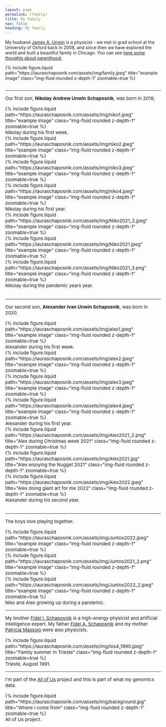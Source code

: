 ```yaml
---
layout: page
permalink: /family/
title: My Family
nav: false
heading: My family
---
```


My husband [James A. Unwin](https://jamesunwin.github.io/) is a physicist - we met in grad school at the University of Oxford back in 2008, and since then we have explored the world and built a beautiful family in Chicago. You can see [here some thoughts about parenthood.](https://lauraschaposnik.com/baby/) 

<div class="row">
    <div class="col-sm mt-3 mt-md-0">
        {% include  figure.liquid path="https://lauraschaposnik.com/assets/img/family.jpeg" title="example image" class="img-fluid rounded z-depth-1" zoomable=true %}
    </div>
</div>

<br>

 
<hr>
<span style="font-size:15px">
 

Our first son, <b>Nikolay Andrew Unwin Schaposnik</b>, was born in 2018; 

 
<div class="row">
    <div class="col-sm mt-3 mt-md-0">
        {% include  figure.liquid path="https://lauraschaposnik.com/assets/img/niko1.jpeg" title="example image" class="img-fluid rounded z-depth-1" zoomable=true %}
    </div>
</div>
<div class="caption">
    Nikolay during his first week.
</div>





<div class="row">
    <div class="col-sm mt-3 mt-md-0">
        {% include  figure.liquid path="https://lauraschaposnik.com/assets/img/niko2.jpeg" title="example image" class="img-fluid rounded z-depth-1" zoomable=true %}
    </div>
    <div class="col-sm mt-3 mt-md-0">
        {% include  figure.liquid path="https://lauraschaposnik.com/assets/img/niko3.jpeg" title="example image" class="img-fluid rounded z-depth-1" zoomable=true %}
    </div>
    <div class="col-sm mt-3 mt-md-0">
        {% include  figure.liquid path="https://lauraschaposnik.com/assets/img/niko4.jpeg" title="example image" class="img-fluid rounded z-depth-1" zoomable=true %}
    </div>
</div>
<div class="caption">
    Nikolay during his first year.
</div>


<div class="row">
    <div class="col-sm mt-3 mt-md-0">
        {% include  figure.liquid path="https://lauraschaposnik.com/assets/img/Niko2021_2.jpeg" title="example image" class="img-fluid rounded z-depth-1" zoomable=true %}
    </div>
    <div class="col-sm mt-3 mt-md-0">
        {% include  figure.liquid path="https://lauraschaposnik.com/assets/img/Niko2021.jpeg" title="example image" class="img-fluid rounded z-depth-1" zoomable=true %}
    </div>
    <div class="col-sm mt-3 mt-md-0">
        {% include  figure.liquid path="https://lauraschaposnik.com/assets/img/Niko2021_3.png" title="example image" class="img-fluid rounded z-depth-1" zoomable=true  %}
    </div>
</div>
<div class="caption">
    Nikolay during the pandemic years year.
</div>



<br>

 
<hr>
<span style="font-size:15px">
 

Our second son, <b>Alexander Ivan Unwin Schaposnik</b>, was born in 2020.

 
<div class="row">
    <div class="col-sm mt-3 mt-md-0">
        {% include  figure.liquid path="https://lauraschaposnik.com/assets/img/alex1.jpeg" title="example image" class="img-fluid rounded z-depth-1" zoomable=true %}
    </div>
</div>
<div class="caption">
    Alexander during his first week.
</div>
 


<div class="row">
    <div class="col-sm mt-3 mt-md-0">
        {% include  figure.liquid path="https://lauraschaposnik.com/assets/img/alex2.jpeg" title="example image" class="img-fluid rounded z-depth-1" zoomable=true %}
    </div>
    <div class="col-sm mt-3 mt-md-0">
        {% include  figure.liquid path="https://lauraschaposnik.com/assets/img/alex3.jpeg" title="example image" class="img-fluid rounded z-depth-1" zoomable=true %}
    </div>
    <div class="col-sm mt-3 mt-md-0">
        {% include  figure.liquid path="https://lauraschaposnik.com/assets/img/alex4.jpeg" title="example image" class="img-fluid rounded z-depth-1" zoomable=true %}
    </div>
</div>
<div class="caption">
    Alexander during his first year.
</div>


<div class="row">
    <div class="col-sm mt-3 mt-md-0">
        {% include  figure.liquid path="https://lauraschaposnik.com/assets/img/Alex2021_2.png" title="Alex during Christmas week 2021" class="img-fluid rounded z-depth-1" zoomable=true %}
    </div>
    <div class="col-sm mt-3 mt-md-0">
        {% include  figure.liquid path="https://lauraschaposnik.com/assets/img/Alex2021.jpg" title="Alex enjoying the Nugget 2021" class="img-fluid rounded z-depth-1" zoomable=true %}
    </div>
    <div class="col-sm mt-3 mt-md-0">
        {% include  figure.liquid path="https://lauraschaposnik.com/assets/img/Alex2022.jpeg" title="Alex doing giant art for me 2022" class="img-fluid rounded z-depth-1" zoomable=true %}
    </div>
</div>
<div class="caption">
    Alexander during his second year.
</div>


<br>

 
 <hr>
<span style="font-size:15px">

The boys love playing together. 

<div class="row">
    <div class="col-sm mt-3 mt-md-0">
        {% include  figure.liquid path="https://lauraschaposnik.com/assets/img/Juntos2022.jpeg" title="example image" class="img-fluid rounded z-depth-1" zoomable=true %}
    </div>
    <div class="col-sm mt-3 mt-md-0">
        {% include  figure.liquid path="https://lauraschaposnik.com/assets/img/Juntos2021_2.png" title="example image" class="img-fluid rounded z-depth-1" zoomable=true %}
    </div>
    <div class="col-sm mt-3 mt-md-0">
        {% include  figure.liquid path="https://lauraschaposnik.com/assets/img/Juntos2022_2.jpeg" title="example image" class="img-fluid rounded z-depth-1" zoomable=true %}
    </div>
</div>
<div class="caption">
    Niko and Alex growing up during a pandemic.
</div>

<hr>
<span style="font-size:15px">
 
My brother [Fidel I. Schaposnik](https://fidel-schaposnik.github.io/) is a high-energy physicist and artificial intelligence expert. My father [Fidel A. Schaposnik](https://sites.google.com/site/schaposnik/)  and my mother [Patricia Massolo](https://es.wikipedia.org/wiki/Claudia_Patricia_Massolo) were also physicists. 


 

 
<div class="row">
    <div class="col-sm mt-3 mt-md-0">
        {% include  figure.liquid path="https://lauraschaposnik.com/assets/img/los4_1990.jpeg" title="Family summer in Trieste" class="img-fluid rounded z-depth-1" zoomable=true %}
    </div>
</div>
<div class="caption">
   Trieste, August 1991.
</div>


<hr>
<span style="font-size:15px">

I'm part of the [All of Us](https://joinallofus.org/) project and this is part of what my genomics data.  

<div class="row">
    <div class="col-sm mt-3 mt-md-0">
        {% include  figure.liquid path="https://lauraschaposnik.com/assets/img/background.jpg" title="Where I come from" class="img-fluid rounded z-depth-1" zoomable=true %}
    </div>
</div>
<div class="caption">
All of Us project. 
</div>

